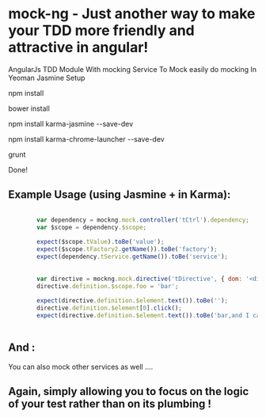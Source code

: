 mock-ng - Just another way to make your TDD more friendly and attractive in angular!
=======

AngularJs TDD Module With mocking Service To Mock  easily do mocking In Yeoman Jasmine Setup



npm install

bower install

npm install karma-jasmine --save-dev

npm install karma-chrome-launcher --save-dev

grunt

Done!


## Example Usage (using Jasmine + in Karma):



```javascript

        var dependency = mockng.mock.controller('tCtrl').dependency;
        var $scope = dependency.$scope;
        
        expect($scope.tValue).toBe('value');
        expect($scope.tFactory2.getName()).toBe('factory');
        expect(dependency.tService.getName()).toBe('service');
        
        
        var directive = mockng.mock.directive('tDirective', { dom: '<div t-directive="foo"></div>'  });
        directive.definition.$scope.foo = 'bar';
        
        expect(directive.definition.$element.text()).toBe('');
        directive.definition.$element[0].click();
        expect(directive.definition.$element.text()).toBe('bar,and I called : tDirective'); 
        
```


## And :

You can also mock other services as well ....

## Again, simply allowing you to focus on the logic of your test rather than on its plumbing !

